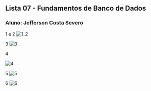 ## Lista 07 - Fundamentos de Banco de Dados
### Aluno: Jefferson Costa Severo


1 e 2
![1_2](https://user-images.githubusercontent.com/37408502/47472027-66614980-d7e3-11e8-957e-519a71a5c18d.jpeg)

3
![3](https://user-images.githubusercontent.com/37408502/47472067-8ee94380-d7e3-11e8-8312-37d55817e0ec.jpeg)

4

![4](https://user-images.githubusercontent.com/37408502/47472085-9ad50580-d7e3-11e8-805a-ab22d604be7f.jpeg)

5
![5](https://user-images.githubusercontent.com/37408502/47472095-a7595e00-d7e3-11e8-9a15-e7965d1fdf48.jpeg)

6
![6](https://user-images.githubusercontent.com/37408502/47472107-b3452000-d7e3-11e8-889b-7bc1b047ca08.jpeg)
